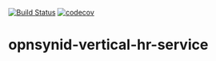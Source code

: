 [![Build Status](https://travis-ci.org/open-synergy/opnsynid-vertical-hr-service.svg?branch=8.0)](https://travis-ci.org/open-synergy/opnsynid-vertical-hr-service)
[![codecov](https://codecov.io/gh/open-synergy/opnsynid-vertical-hr-service/branch/8.0/graph/badge.svg)](https://codecov.io/gh/open-synergy/opnsynid-vertical-hr-service)

# opnsynid-vertical-hr-service
